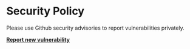 # Security Policy

Please use Github security advisories to report vulnerabilities privately.

**[Report new vulnerability](https://github.com/theupdateframework/tuf-conformance/security/advisories/new)**
